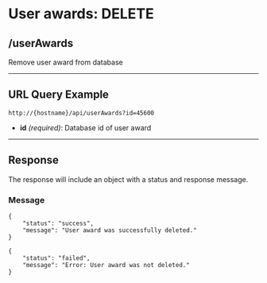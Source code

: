 # User awards: DELETE

## /userAwards

Remove user award from database

---

## URL Query Example

```
http://{hostname}/api/userAwards?id=45600
```

- **id** *(required)*: Database id of user award

---

## Response

The response will include an object with a status and response message.


### Message

```
{
	"status": "success",
	"message": "User award was successfully deleted."
}
```

```
{
	"status": "failed",
	"message": "Error: User award was not deleted."
}
```